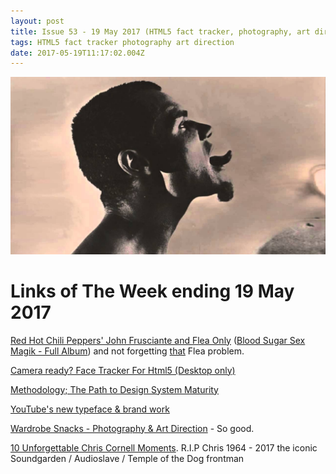 ```yaml
---
layout: post
title: Issue 53 - 19 May 2017 (HTML5 fact tracker, photography, art direction)
tags: HTML5 fact tracker photography art direction
date: 2017-05-19T11:17:02.004Z
---
```

![Red Hot Chili Peppers' John Frusciante and Flea Only](/assets/uploads/issue-53.jpg "Red Hot Chili Peppers' John Frusciante and Flea Only")

# Links of The Week ending 19 May 2017

<a href="https://youtu.be/6a4fUsQbQUI">Red Hot Chili Peppers' John Frusciante and Flea Only</a> (<a href="https://youtu.be/6a4fUsQbQUI" target="_blank">Blood Sugar Sex Magik - Full Album</a>) and&nbsp;not forgetting <a href="https://www.youtube.com/watch?v=i46vNV9RraE" target="_blank">that</a>&nbsp;Flea problem.

<a href="https://visagetechnologies-com.loopiasecure.com/HTML5/latest/Samples/ShowcaseDemo/ShowcaseDemo.html" target="_blank">Camera ready? Face Tracker For Html5 (Desktop only)</a>

<a href="https://medium.com/ux-power-tools/the-path-to-design-system-maturity-d403daba692a" target="_blank">Methodology; The Path to Design System Maturity</a>

<a href="http://www.saffron-consultants.com/projects/youtube/" target="_blank">YouTube's new typeface &amp; brand work</a>

<a href="http://kelseymcclellan.com/wardrobe-snacks" target="_blank">Wardrobe Snacks - Photography &amp; Art Direction</a>&nbsp;- So good.

<a href="https://www.youtube.com/watch?v=L-2dNOK__oE" target="_blank">10 Unforgettable Chris Cornell Moments</a>. R.I.P Chris 1964 - 2017 the iconic Soundgarden / Audioslave / Temple of the Dog frontman